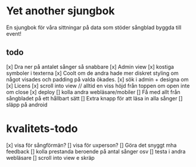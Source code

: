 # Yet another sjungbok

En sjungbok för våra sittningar på data som stöder sångblad byggda till event!

## todo

[x] Dra ner på antalet sånger så snabbare
[x] Admin view
[x] kostiga symboler i texterna
[x] Coolt om de andra hade mer diskret styling om något visades och padding på valda ökades.
[x] sök i admin + designa om
[x] Licens
[x] scroll into view // alltid en viss höjd från toppen om open inte om close
[x] deploy
[] kolla andra webläsare/mobiler
[] Få med allt från sångbladet på ett hållbart sätt
[] Extra knapp för att läsa in alla sånger
[] släpp på android

# kvalitets-todo

[x] visa för sångförmän?
[] visa för uxperson?
[] Göra det snyggt mha feedback
[] kolla prestanda beroende på antal sånger osv
[] testa i andra webläsare
[] scroll into view e skräp
